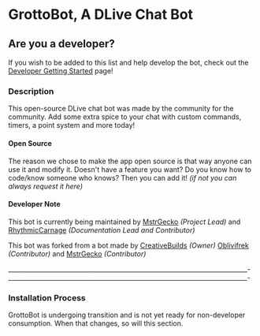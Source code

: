 # GrottoBot, A DLive Chat Bot

## Are you a developer?

If you wish to be added to this list and help develop the bot, check out the [Developer Getting Started](https://github.com/MstrGecko/Grottobot/wiki/New-Developer-Setup) page!

### Description

This open-source DLive chat bot was made by the community for the community. Add some extra spice to your chat with custom commands, timers, a point system and more today!

<!-- ![Bot And Menu](/readmefiles/main.png) -->

#### Open Source

The reason we chose to make the app open source is that way anyone can use it and modify it.
Doesn't have a feature you want? Do you know how to code/know someone who knows? Then you can add it! _(if not you can always request it here)_

#### Developer Note

This  bot is currently being maintained by [MstrGecko](https://d.live/MstrGecko) _(Project Lead)_ and [RhythmicCarnage](https://d.live/RhythicCarnage) _(Documentation Lead and Contributor)_

This bot was forked from a bot made by [CreativeBuilds](https://dlive.tv/creativebuilds) _(Owner)_ [Oblivifrek](https://dlive.tv/Oblivifrek) _(Contributor)_ and [MstrGecko](https://d.live/MstrGecko) _(Contributor)_




____________________________________________________________________________-
____________________________________________________________________________-




### Installation Process

GrottoBot is undergoing transition and is not yet ready for non-developer consumption. When that changes, so will this section.
